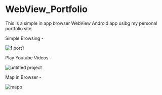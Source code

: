 # WebView_Portfolio
This is a simple in app browser WebView Android app usibg my personal portfolio site.

Simple Browsing - 

![1 port1](https://user-images.githubusercontent.com/15268903/44602353-31477380-a801-11e8-8f1b-4e965a4fbe51.gif)

Play Youtube Videos - 

![untitled project](https://user-images.githubusercontent.com/15268903/44602564-c3e81280-a801-11e8-937a-2e08f2269827.gif)

Map in Browser - 

![mapp](https://user-images.githubusercontent.com/15268903/44602728-440e7800-a802-11e8-86de-4b715622a6c0.gif)


